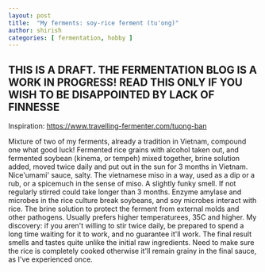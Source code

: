 ```yaml
---
layout: post
title:  "My ferments: soy-rice ferment (tu'ong)"
author: shirish
categories: [ fermentation, hobby ]
---
```


## THIS IS A DRAFT. THE FERMENTATION BLOG IS A WORK IN PROGRESS! READ THIS ONLY IF YOU WISH TO BE DISAPPOINTED BY LACK OF FINNESSE


Inspiration: https://www.travelling-fermenter.com/tuong-ban

Mixture of two of my ferments, already a tradition in Vietnam, compound one what good luck! Fermented rice grains with alcohol taken out, and fermented soybean (kinema, or tempeh) mixed together, brine solution added, moved twice daily and put out in the sun for 3 months in Vietnam. Nice'umami' sauce, salty. The vietnamese miso in a way, used as a dip or a rub, or a spicemuch in the sense of miso. A slightly funky smell. If not regularly stirred could take longer than 3 months. Enzyme amylase and microbes in the rice culture break soybeans, and soy microbes interact with rice. The brine solution to protect the ferment from external molds and other pathogens. Usually prefers higher temperaturees, 35C and higher.
      My discovery: if you aren't willing to stir twice daily, be prepared to spend a long time waiting for it to work, and no guarantee it'll work. The final result smells and tastes quite unlike the initial raw ingredients. Need to make sure the rice is completely cooked otherwise it'll remain grainy in the final sauce, as I've experienced once.